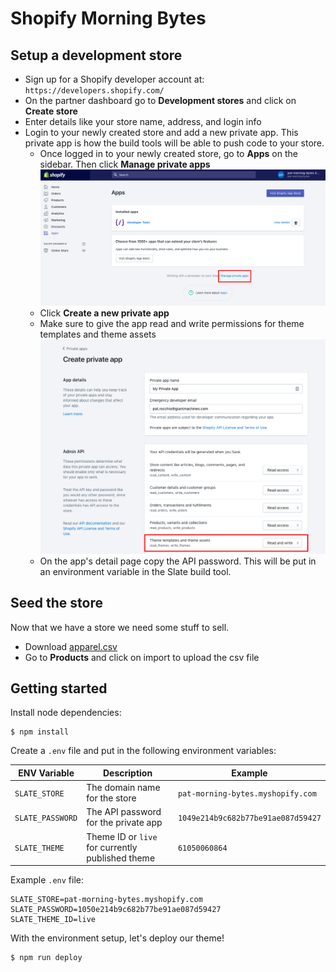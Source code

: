 # Shopify Morning Bytes

## Setup a development store

- Sign up for a Shopify developer account at: `https://developers.shopify.com/`
- On the partner dashboard go to **Development stores** and click on **Create store**
- Enter details like your store name, address, and login info
- Login to your newly created store and add a new private app. This private app is how the build tools will be able to push code to your store.
  - Once logged in to your newly created store, go to **Apps** on the sidebar. Then click **Manage private apps**
  ![Private Apps](/images/private-app.png)
  - Click **Create a new private app**
  - Make sure to give the app read and write permissions for theme templates and theme assets
  ![App Permission](/images/private-app-permissions.png)
  - On the app's detail page copy the API password. This will be put in an environment variable in the Slate build tool.

## Seed the store

Now that we have a store we need some stuff to sell.
- Download [apparel.csv](/import/apparel.csv)
- Go to **Products** and click on import to upload the csv file

## Getting started

Install node dependencies:
```
$ npm install
```

Create a `.env` file and put in the following environment variables:

| ENV Variable | Description | Example |
| --- | --- | --- |
| `SLATE_STORE` | The domain name for the store | `pat-morning-bytes.myshopify.com` |
| `SLATE_PASSWORD` | The API password for the private app | `1049e214b9c682b77be91ae087d59427` |
| `SLATE_THEME` | Theme ID or `live` for currently published theme | `61050060864` |

Example `.env` file:

```
SLATE_STORE=pat-morning-bytes.myshopify.com
SLATE_PASSWORD=1050e214b9c682b77be91ae087d59427
SLATE_THEME_ID=live
```

With the environment setup, let's deploy our theme!

```
$ npm run deploy
```
